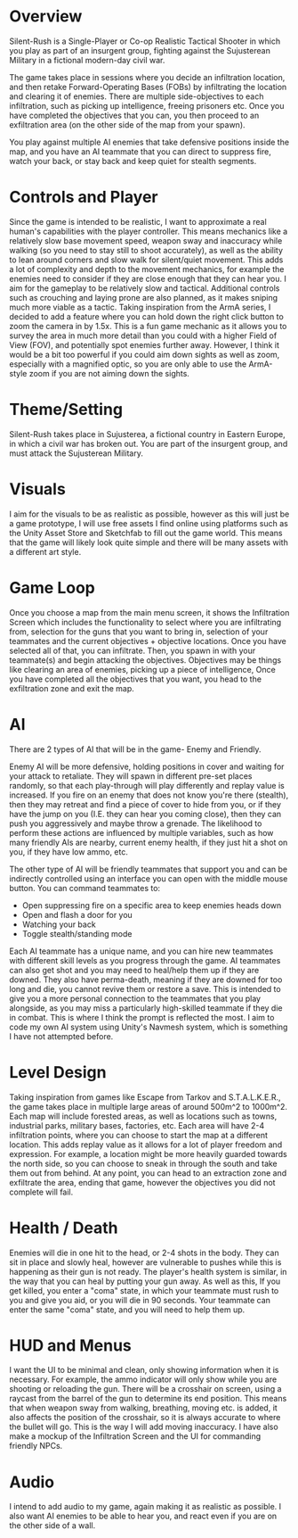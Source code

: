 # Overview
Silent-Rush is a Single-Player or Co-op Realistic Tactical Shooter in which you play as part of an insurgent group, fighting against the Sujusterean Military in a fictional modern-day civil war.

The game takes place in sessions where you decide an infiltration location, and then retake Forward-Operating Bases (FOBs) by infiltrating the location and clearing it of enemies. There are multiple side-objectives to each infiltration, such as picking up intelligence, freeing prisoners etc.
Once you have completed the objectives that you can, you then proceed to an exfiltration area (on the other side of the map from your spawn).

You play against multiple AI enemies that take defensive positions inside the map, and you have an AI teammate that you can direct to suppress fire, watch your back, or stay back and keep quiet for stealth segments. 
# Controls and Player 
Since the game is intended to be realistic, I want to approximate a real human's capabilities with the player controller. This means mechanics like a relatively slow base movement speed, weapon sway and inaccuracy while walking (so you need to stay still to shoot accurately), as well as the ability to lean around corners and slow walk for silent/quiet movement. This adds a lot of complexity and depth to the movement mechanics, for example the enemies need to consider if they are close enough that they can hear you. I aim for the gameplay to be relatively slow and tactical.
Additional controls such as crouching and laying prone are also planned, as it makes sniping much more viable as a tactic. 
Taking inspiration from the ArmA series, I decided to add a feature where you can hold down the right click button to zoom the camera in by 1.5x. This is a fun game mechanic as it allows you to survey the area in much more detail than you could with a higher Field of View (FOV), and potentially spot enemies further away. However, I think it would be a bit too powerful if you could aim down sights as well as zoom, especially with a magnified optic, so you are only able to use the ArmA-style zoom if you are not aiming down the sights.
# Theme/Setting
Silent-Rush takes place in Sujusterea, a fictional country in Eastern Europe, in which a civil war has broken out. You are part of the insurgent group, and must attack the Sujusterean Military. 
# Visuals
I aim for the visuals to be as realistic as possible, however as this will just be a game prototype, I will use free assets I find online using platforms such as the Unity Asset Store and Sketchfab to fill out the game world. This means that the game will likely look quite simple and there will be many assets with a different art style. 

# Game Loop
Once you choose a map from the main menu screen, it shows the Infiltration Screen which includes the functionality to select where you are infiltrating from, selection for the guns that you want to bring in, selection of your teammates and the current objectives + objective locations. Once you have selected all of that, you can infiltrate. Then, you spawn in with your teammate(s) and begin attacking the objectives. Objectives may be things like clearing an area of enemies, picking up a piece of intelligence, 
Once you have completed all the objectives that you want, you head to the exfiltration zone and exit the map.
# AI
There are 2 types of AI that will be in the game- Enemy and Friendly.

Enemy AI will be more defensive, holding positions in cover and waiting for your attack to retaliate. They will spawn in different pre-set places randomly, so that each play-through will play differently and replay value is increased. 
If you fire on an enemy that does not know you're there (stealth), then they may retreat and find a piece of cover to hide from you, or if they have the jump on you (I.E. they can hear you coming close), then they can push you aggressively and maybe throw a grenade. The likelihood to perform these actions are influenced by multiple variables, such as how many friendly AIs are nearby, current enemy health, if they just hit a shot on you, if they have low ammo, etc.

The other type of AI will be friendly teammates that support you and can be indirectly controlled using an interface you can open with the middle mouse button.
You can command teammates to:
- Open suppressing fire on a specific area to keep enemies heads down
- Open and flash a door for you
- Watching your back
- Toggle stealth/standing mode

 Each AI teammate has a unique name, and you can hire new teammates with different skill levels as you progress through the game. AI teammates can also get shot and you may need to heal/help them up if they are downed. They also have perma-death, meaning if they are downed for too long and die, you cannot revive them or restore a save. This is intended to give you a more personal connection to the teammates that you play alongside, as you may miss a particularly high-skilled teammate if they die in combat.
 This is where I think the prompt is reflected the most. I aim to code my own AI system using Unity's Navmesh system, which is something I have not attempted before. 
# Level Design
Taking inspiration from games like Escape from Tarkov and S.T.A.L.K.E.R., the game takes place in multiple large areas of around 500m^2 to 1000m^2. Each map will include forested areas, as well as locations such as towns, industrial parks, military bases, factories, etc.
Each area will have 2-4 infiltration points, where you can choose to start the map at a different location. This adds replay value as it allows for a lot of player freedom and expression. For example, a location might be more heavily guarded towards the north side, so you can choose to sneak in through the south and take them out from behind.
At any point, you can head to an extraction zone and exfiltrate the area, ending that game, however the objectives you did not complete will fail.
# Health / Death
Enemies will die in one hit to the head, or 2-4 shots in the body. They can sit in place and slowly heal, however are vulnerable to pushes while this is happening as their gun is not ready.
The player's health system is similar, in the way that you can heal by putting your gun away. As well as this, If you get killed, you enter a "coma" state, in which your teammate must rush to you and give you aid, or you will die in 90 seconds. Your teammate can enter the same "coma" state, and you will need to help them up.
# HUD and Menus
I want the UI to be minimal and clean, only showing information when it is necessary. For example, the ammo indicator will only show while you are shooting or reloading the gun. There will be a crosshair on screen, using a raycast from the barrel of the gun to determine its end position. This means that when weapon sway from walking, breathing, moving etc. is added, it also affects the position of the crosshair, so it is always accurate to where the bullet will go. This is the way I will add moving inaccuracy.
I have also make a mockup of the Infiltration Screen and the UI for commanding friendly NPCs.
# Audio
I intend to add audio to my game, again making it as realistic as possible.
I also want AI enemies to be able to hear you, and react even if you are on the other side of a wall.